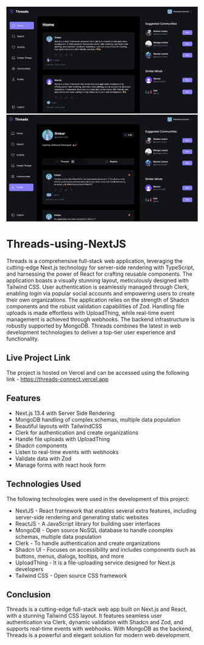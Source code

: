 ![Threads](./banner1.png)
![Threads](./banner2.png)

# Threads-using-NextJS

Threads is a comprehensive full-stack web application, leveraging the cutting-edge Next.js technology for server-side rendering with TypeScript, and harnessing the power of React for crafting reusable components. The application boasts a visually stunning layout, meticulously designed with Tailwind CSS. User authentication is seamlessly managed through Clerk, enabling login via popular social accounts and empowering users to create their own organizations. The application relies on the strength of Shadcn components and the robust validation capabilities of Zod. Handling file uploads is made effortless with UploadThing, while real-time event management is achieved through webhooks. The backend infrastructure is robustly supported by MongoDB. Threads combines the latest in web development technologies to deliver a top-tier user experience and functionality.


## Live Project Link

The project is hosted on Vercel and can be accessed using the following link - https://threads-connect.vercel.app

## Features

- Next.js 13.4 with Server Side Rendering
- MongoDB handling of complex schemas, multiple data population
- Beautiful layouts with TailwindCSS
- Clerk for authentication and create organizations
- Handle file uploads with UploadThing
- Shadcn components
- Listen to real-time events with webhooks
- Validate data with Zod
- Manage forms with react hook form


## Technologies Used

The following technologies were used in the development of this project:

- NextJS - React framework that enables several extra features, including server-side rendering and generating static websites
- ReactJS - A JavaScript library for building user interfaces
- MongoDB - Open source NoSQL database to handle coomplex schemas, multiple data population
- Clerk - To handle authentication and create organizations
- Shadcn UI - Focuses on accessibility and includes components such as buttons, menus, dialogs, tooltips, and more
- UploadThing - It is a file-uploading service designed for Next.js developers
- Tailwind CSS - Open source CSS framework

## Conclusion

Threads is a cutting-edge full-stack web app built on Next.js and React, with a stunning Tailwind CSS layout. It features seamless user authentication via Clerk, dynamic validation with Shadcn and Zod, and supports real-time events with webhooks. With MongoDB as the backend, Threads is a powerful and elegant solution for modern web development.